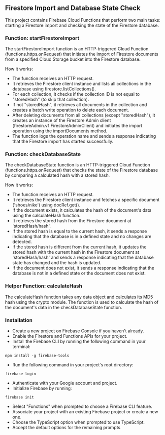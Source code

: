 ## Firestore Import and Database State Check

This project contains Firebase Cloud Functions that perform two main tasks: starting a Firestore import and checking the state of the Firestore database.

### Function: startFirestoreImport

The startFirestoreImport function is an HTTP-triggered Cloud Function (functions.https.onRequest) that initiates the import of Firestore documents from a specified Cloud Storage bucket into the Firestore database.

How it works:
* The function receives an HTTP request.
* It retrieves the Firestore client instance and lists all collections in the database using firestore.listCollections().
* For each collection, it checks if the collection ID is not equal to "storedHash" (to skip that collection).
* If not "storedHash", it retrieves all documents in the collection and creates a batch write operation to delete each document.
* After deleting documents from all collections (except "storedHash"), it creates an instance of the Firestore Admin client (firestoreAdmin.v1.FirestoreAdminClient) and initiates the import operation using the importDocuments method.
* The function logs the operation name and sends a response indicating that the Firestore import has started successfully.

### Function: checkDatabaseState

The checkDatabaseState function is an HTTP-triggered Cloud Function (functions.https.onRequest) that checks the state of the Firestore database by comparing a calculated hash with a stored hash.

How it works:
* The function receives an HTTP request.
* It retrieves the Firestore client instance and fetches a specific document ('shoes/nike') using docRef.get().
* If the document exists, it calculates the hash of the document's data using the calculateHash function.
* It retrieves the stored hash from the Firestore document at 'storedHash/hash'.
* If the stored hash is equal to the current hash, it sends a response indicating that the database is in a defined state and no changes are detected.
* If the stored hash is different from the current hash, it updates the stored hash with the current hash in the Firestore document at 'storedHash/hash' and sends a response indicating that the database state has changed and the hash is updated.
* If the document does not exist, it sends a response indicating that the database is not in a defined state or the document does not exist.
 
### Helper Function: calculateHash

The calculateHash function takes any data object and calculates its MD5 hash using the crypto module. The function is used to calculate the hash of the document's data in the checkDatabaseState function.

### Installation

* Create a new project on Firebase Console if you haven't already.
* Enable the Firestore and Functions APIs for your project.
* Install the Firebase CLI by running the following command in your terminal:

`npm install -g firebase-tools`

* Run the following command in your project's root directory:

`firebase login`

* Authenticate with your Google account and project.
* Initialize Firebase by running:

`firebase init`

* Select "Functions" when prompted to choose a Firebase CLI feature.
* Associate your project with an existing Firebase project or create a new one.
* Choose the TypeScript option when prompted to use TypeScript.
* Accept the default options for the remaining prompts.

